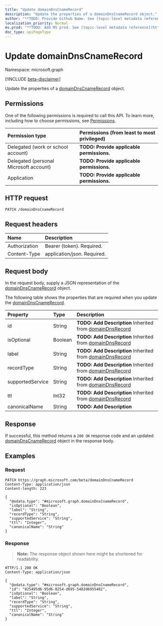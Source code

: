 ```yaml
---
title: "Update domainDnsCnameRecord"
description: "Update the properties of a domainDnsCnameRecord object."
author: "**TODO: Provide Github Name. See [topic-level metadata reference](https://msgo.azurewebsites.net/add/document/guidelines/metadata.html#topic-level-metadata)**"
localization_priority: Normal
ms.prod: "**TODO: Add MS prod. See [topic-level metadata reference](https://msgo.azurewebsites.net/add/document/guidelines/metadata.html#topic-level-metadata)**"
doc_type: apiPageType
---
```


# Update domainDnsCnameRecord
Namespace: microsoft.graph

[!INCLUDE [beta-disclaimer](../../includes/beta-disclaimer.md)]

Update the properties of a [domainDnsCnameRecord](../resources/domaindnscnamerecord.md) object.

## Permissions
One of the following permissions is required to call this API. To learn more, including how to choose permissions, see [Permissions](/graph/permissions-reference).

|Permission type|Permissions (from least to most privileged)|
|:---|:---|
|Delegated (work or school account)|**TODO: Provide applicable permissions.**|
|Delegated (personal Microsoft account)|**TODO: Provide applicable permissions.**|
|Application|**TODO: Provide applicable permissions.**|

## HTTP request

<!-- {
  "blockType": "ignored"
}
-->
``` http
PATCH /domainDnsCnameRecord
```

## Request headers
|Name|Description|
|:---|:---|
|Authorization|Bearer {token}. Required.|
|Content-Type|application/json. Required.|

## Request body
In the request body, supply a JSON representation of the [domainDnsCnameRecord](../resources/domaindnscnamerecord.md) object.

The following table shows the properties that are required when you update the [domainDnsCnameRecord](../resources/domaindnscnamerecord.md).

|Property|Type|Description|
|:---|:---|:---|
|id|String|**TODO: Add Description** Inherited from [domainDnsRecord](../resources/domaindnsrecord.md)|
|isOptional|Boolean|**TODO: Add Description** Inherited from [domainDnsRecord](../resources/domaindnsrecord.md)|
|label|String|**TODO: Add Description** Inherited from [domainDnsRecord](../resources/domaindnsrecord.md)|
|recordType|String|**TODO: Add Description** Inherited from [domainDnsRecord](../resources/domaindnsrecord.md)|
|supportedService|String|**TODO: Add Description** Inherited from [domainDnsRecord](../resources/domaindnsrecord.md)|
|ttl|Int32|**TODO: Add Description** Inherited from [domainDnsRecord](../resources/domaindnsrecord.md)|
|canonicalName|String|**TODO: Add Description**|



## Response

If successful, this method returns a `200 OK` response code and an updated [domainDnsCnameRecord](../resources/domaindnscnamerecord.md) object in the response body.

## Examples

### Request
<!-- {
  "blockType": "request",
  "name": "update_domaindnscnamerecord"
}
-->
``` http
PATCH https://graph.microsoft.com/beta/domainDnsCnameRecord
Content-Type: application/json
Content-length: 223

{
  "@odata.type": "#microsoft.graph.domainDnsCnameRecord",
  "isOptional": "Boolean",
  "label": "String",
  "recordType": "String",
  "supportedService": "String",
  "ttl": "Integer",
  "canonicalName": "String"
}
```


### Response
>**Note:** The response object shown here might be shortened for readability.
<!-- {
  "blockType": "response",
  "truncated": true
}
-->
``` http
HTTP/1.1 200 OK
Content-Type: application/json

{
  "@odata.type": "#microsoft.graph.domainDnsCnameRecord",
  "id": "825495d6-95d6-8254-d695-5482d6955482",
  "isOptional": "Boolean",
  "label": "String",
  "recordType": "String",
  "supportedService": "String",
  "ttl": "Integer",
  "canonicalName": "String"
}
```

